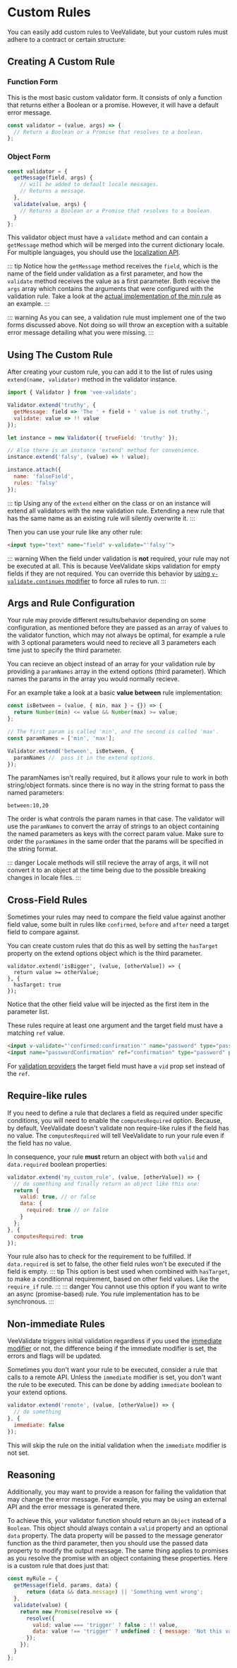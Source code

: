 # Custom Rules

You can easily add custom rules to VeeValidate, but your custom rules must adhere to a contract or certain structure:

## Creating A Custom Rule

### Function Form

This is the most basic custom validator form. It consists of only a function that returns either a Boolean or a promise. However, it will have a default error message.

```js
const validator = (value, args) => {
  // Return a Boolean or a Promise that resolves to a boolean.
};
```

### Object Form

```js
const validator = {
  getMessage(field, args) {
    // will be added to default locale messages.
    // Returns a message.
  },
  validate(value, args) {
    // Returns a Boolean or a Promise that resolves to a boolean.
  }
};
```

This validator object must have a `validate` method and can contain a `getMessage` method which will be merged into the current dictionary locale. For multiple languages, you should use the [localization API](./localization.md).

::: tip
  Notice how the `getMessage` method receives the `field`, which is the name of the field under validation as a first parameter, and how the `validate` method receives the value as a first parameter. Both receive the `args` array which contains the arguments that were configured with the validation rule. Take a look at the [actual implementation of the min rule](https://github.com/baianat/vee-validate/blob/master/src/rules/min.js) as an example.
:::

::: warning
  As you can see, a validation rule must implement one of the two forms discussed above. Not doing so will throw an exception with a suitable error message detailing what you were missing.
:::

## Using The Custom Rule

After creating your custom rule, you can add it to the list of rules using `extend(name, validator)` method in the validator instance.

```js
import { Validator } from 'vee-validate';

Validator.extend('truthy', {
  getMessage: field => 'The ' + field + ' value is not truthy.',
  validate: value => !! value
});

let instance = new Validator({ trueField: 'truthy' });

// Also there is an instance 'extend' method for convenience.
instance.extend('falsy', (value) => ! value);

instance.attach({
  name: 'falseField',
  rules: 'falsy'
});
```

::: tip
  Using any of the `extend` either on the class or on an instance will extend all validators with the new validation rule. Extending a new rule that has the same name as an existing rule will silently overwrite it.
:::

Then you can use your rule like any other rule:

```html
<input type="text" name="field" v-validate="'falsy'">
```

::: warning
  When the field under validation is __not__ required, your rule may not be executed at all. This is because VeeValidate skips validation for empty fields if they are not required. You can override this behavior by [using `v-validate.continues` modifier](/api/directive.md#continues) to force all rules to run.
:::

## Args and Rule Configuration

Your rule may provide different results/behavior depending on some configuration, as mentioned before they are passed as an array of values to the validator function, which may not always be optimal, for example a rule with 3 optional parameters would need to recieve all 3 parameters each time just to specify the third parameter.

You can recieve an object instead of an array for your validation rule by providing a `paramNames` array in the extend options (third parameter). Which names the params in the array you would normally recieve.

For an example take a look at a basic __value between__ rule implementation:

```js
const isBetween = (value, { min, max } = {}) => {
  return Number(min) <= value && Number(max) >= value;
};

// The first param is called 'min', and the second is called 'max'.
const paramNames = ['min', 'max'];

Validator.extend('between', isBetween, {
  paramNames //  pass it in the extend options.
});
```

The paramNames isn't really required, but it allows your rule to work in both string/object formats. since there is no way in the string format to pass the named parameters:

```
between:10,20
```

The order is what controls the param names in that case. The validator will use the `paramNames` to convert the array of strings to an object containing the named parameters as keys with the correct param value. Make sure to order the `paramNames` in the same order that the params will be specified in the string format.

::: danger
Locale methods will still recieve the array of args, it will not convert it to an object at the time being due to the possible breaking changes in locale files.
:::

## Cross-Field Rules

Sometimes your rules may need to compare the field value against another field value, some built in rules like `confirmed`, `before` and `after` need a target field to compare against.

You can create custom rules that do this as well by setting the `hasTarget` property on the extend options object which is the third parameter.

```js{3}
validator.extend('isBigger', (value, [otherValue]) => {
  return value >= otherValue;
}, {
  hasTarget: true
});
```

Notice that the other field value will be injected as the first item in the parameter list.

These rules require at least one argument and the target field must have a matching `ref` value.

```html
<input v-validate="'confirmed:confirmation'" name="password" type="password" >
<input name="passwordConfirmation" ref="confirmation" type="password" placeholder="Confirm the password">
```

For [validation providers](./components/validation-provider.md) the target field must have a `vid` prop set instead of the `ref`.

## Require-like rules

If you need to define a rule that declares a field as required under specific conditions, you will need to enable the `computesRequired` option. Because, by default, VeeValidate doesn't validate non require-like rules if the field has no value. The `computesRequired` will tell VeeValidate to run your rule even if the field has no value.

In consequence, your rule **must** return an object with both `valid` and `data.required` boolean properties:
```js
validator.extend('my_custom_rule', (value, [otherValue]) => {
  // do something and finally return an object like this one:
  return {
    valid: true, // or false
    data: {
      required: true // or false
    }
  };
}, {
  computesRequired: true
});
```

Your rule also has to check for the requirement to be fulfilled.
If `data.required` is set to false, the other field rules won't be executed if the field is empty.
::: tip
This option is best used when combined with `hasTarget`, to make a conditionnal requirement, based on other field values. Like the `require_if` rule.
:::
::: danger
You cannot use this option if you want to write an async (promise-based) rule. You rule implementation has to be synchronous.
:::

## Non-immediate Rules

VeeValidate triggers initial validation regardless if you used the [immediate modifier](/api/directive.md#immediate) or not, the difference being if the immediate modifier is set, the errors and flags will be updated.

Sometimes you don't want your rule to be executed, consider a rule that calls to a remote API. Unless the `immediate` modifier is set, you don't want the rule to be executed. This can be done by adding `immediate` boolean to your extend options.

```js
validator.extend('remote', (value, [otherValue]) => {
  // do something
}, {
  immediate: false
});
```

This will skip the rule on the initial validation when the `immediate` modifier is not set.

## Reasoning

Additionally, you may want to provide a reason for failing the validation that may change the error message. For example, you may be using an external API and the error message is generated there.

To achieve this, your validator function should return an `Object` instead of a `Boolean`. This object should always contain a `valid` property and an optional `data` property. The data property will be passed to the message generator function as the third parameter, then you should use the passed data property to modify the output message. The same thing applies to promises as you resolve the promise with an object containing these properties. Here is a custom rule that does just that:

```js
const myRule = {
  getMessage(field, params, data) {
      return (data && data.message) || 'Something went wrong';
  },
  validate(value) {
    return new Promise(resolve => {
      resolve({
        valid: value === 'trigger' ? false : !! value,
        data: value !== 'trigger' ? undefined : { message: 'Not this value' }
      });
    });
  }
};
```
